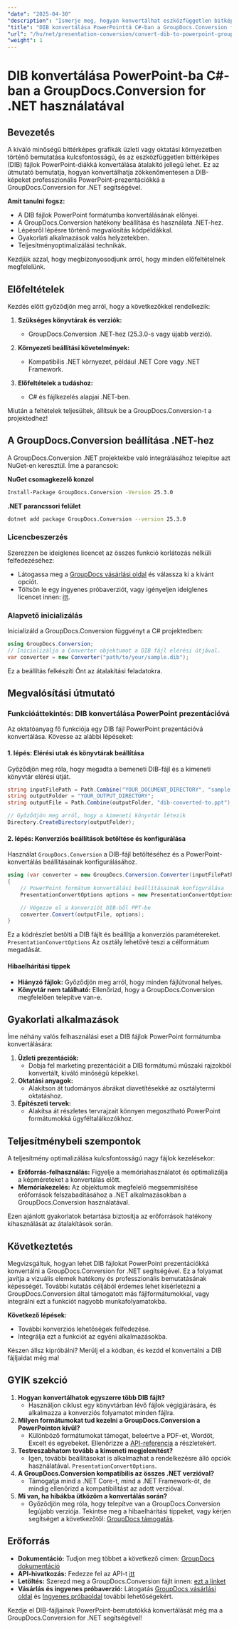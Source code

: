 ```yaml
---
"date": "2025-04-30"
"description": "Ismerje meg, hogyan konvertálhat eszközfüggetlen bitképeket (DIB) PowerPoint-bemutatókká a GroupDocs.Conversion for .NET segítségével. Turbózza fel üzleti és oktatási vizuális tartalmait ezzel a lépésről lépésre haladó C# útmutatóval."
"title": "DIB konvertálása PowerPointtá C#-ban a GroupDocs.Conversion for .NET használatával - Átfogó útmutató"
"url": "/hu/net/presentation-conversion/convert-dib-to-powerpoint-groupdocs-net/"
"weight": 1
---
```


# DIB konvertálása PowerPoint-ba C#-ban a GroupDocs.Conversion for .NET használatával

## Bevezetés

A kiváló minőségű bittérképes grafikák üzleti vagy oktatási környezetben történő bemutatása kulcsfontosságú, és az eszközfüggetlen bittérképes (DIB) fájlok PowerPoint-diákká konvertálása átalakító jellegű lehet. Ez az útmutató bemutatja, hogyan konvertálhatja zökkenőmentesen a DIB-képeket professzionális PowerPoint-prezentációkká a GroupDocs.Conversion for .NET segítségével.

**Amit tanulni fogsz:**
- A DIB fájlok PowerPoint formátumba konvertálásának előnyei.
- A GroupDocs.Conversion hatékony beállítása és használata .NET-hez.
- Lépésről lépésre történő megvalósítás kódpéldákkal.
- Gyakorlati alkalmazások valós helyzetekben.
- Teljesítményoptimalizálási technikák.

Kezdjük azzal, hogy megbizonyosodjunk arról, hogy minden előfeltételnek megfelelünk.

## Előfeltételek

Kezdés előtt győződjön meg arról, hogy a következőkkel rendelkezik:

1. **Szükséges könyvtárak és verziók:**
   - GroupDocs.Conversion .NET-hez (25.3.0-s vagy újabb verzió).

2. **Környezeti beállítási követelmények:**
   - Kompatibilis .NET környezet, például .NET Core vagy .NET Framework.

3. **Előfeltételek a tudáshoz:**
   - C# és fájlkezelés alapjai .NET-ben.

Miután a feltételek teljesültek, állítsuk be a GroupDocs.Conversion-t a projektedhez!

## A GroupDocs.Conversion beállítása .NET-hez

A GroupDocs.Conversion .NET projektekbe való integrálásához telepítse azt NuGet-en keresztül. Íme a parancsok:

**NuGet csomagkezelő konzol**
```bash
Install-Package GroupDocs.Conversion -Version 25.3.0
```

**.NET parancssori felület**
```bash
dotnet add package GroupDocs.Conversion --version 25.3.0
```

### Licencbeszerzés

Szerezzen be ideiglenes licencet az összes funkció korlátozás nélküli felfedezéséhez:
- Látogassa meg a [GroupDocs vásárlási oldal](https://purchase.groupdocs.com/buy) és válassza ki a kívánt opciót.
- Töltsön le egy ingyenes próbaverziót, vagy igényeljen ideiglenes licencet innen: [itt](https://purchase.groupdocs.com/temporary-license/).

### Alapvető inicializálás

Inicializáld a GroupDocs.Conversion függvényt a C# projektedben:

```csharp
using GroupDocs.Conversion;
// Inicializálja a Converter objektumot a DIB fájl elérési útjával.
var converter = new Converter("path/to/your/sample.dib");
```

Ez a beállítás felkészíti Önt az átalakítási feladatokra.

## Megvalósítási útmutató

### Funkcióáttekintés: DIB konvertálása PowerPoint prezentációvá

Az oktatóanyag fő funkciója egy DIB fájl PowerPoint prezentációvá konvertálása. Kövesse az alábbi lépéseket:

#### 1. lépés: Elérési utak és könyvtárak beállítása
Győződjön meg róla, hogy megadta a bemeneti DIB-fájl és a kimeneti könyvtár elérési útját.

```csharp
string inputFilePath = Path.Combine("YOUR_DOCUMENT_DIRECTORY", "sample.dib");
string outputFolder = "YOUR_OUTPUT_DIRECTORY";
string outputFile = Path.Combine(outputFolder, "dib-converted-to.ppt");

// Győződjön meg arról, hogy a kimeneti könyvtár létezik
Directory.CreateDirectory(outputFolder);
```

#### 2. lépés: Konverziós beállítások betöltése és konfigurálása
Használat `GroupDocs.Conversion` a DIB-fájl betöltéséhez és a PowerPoint-konvertálás beállításainak konfigurálásához.

```csharp
using (var converter = new GroupDocs.Conversion.Converter(inputFilePath))
{
    // PowerPoint formátum konvertálási beállításainak konfigurálása
    PresentationConvertOptions options = new PresentationConvertOptions { Format = GroupDocs.Conversion.FileTypes.PresentationFileType.Ppt };

    // Végezze el a konverziót DIB-ből PPT-be
    converter.Convert(outputFile, options);
}
```

Ez a kódrészlet betölti a DIB fájlt és beállítja a konverziós paramétereket. `PresentationConvertOptions` Az osztály lehetővé teszi a célformátum megadását.

#### Hibaelhárítási tippek
- **Hiányzó fájlok:** Győződjön meg arról, hogy minden fájlútvonal helyes.
- **Könyvtár nem található:** Ellenőrizd, hogy a GroupDocs.Conversion megfelelően telepítve van-e.

## Gyakorlati alkalmazások

Íme néhány valós felhasználási eset a DIB fájlok PowerPoint formátumba konvertálására:
1. **Üzleti prezentációk:**
   - Dobja fel marketing prezentációit a DIB formátumú műszaki rajzokból konvertált, kiváló minőségű képekkel.
2. **Oktatási anyagok:**
   - Alakítson át tudományos ábrákat diavetítésekké az osztálytermi oktatáshoz.
3. **Építészeti tervek:**
   - Alakítsa át részletes tervrajzait könnyen megosztható PowerPoint formátumokká ügyféltalálkozókhoz.

## Teljesítménybeli szempontok

A teljesítmény optimalizálása kulcsfontosságú nagy fájlok kezelésekor:
- **Erőforrás-felhasználás:** Figyelje a memóriahasználatot és optimalizálja a képméreteket a konvertálás előtt.
- **Memóriakezelés:** Az objektumok megfelelő megsemmisítése erőforrások felszabadításához a .NET alkalmazásokban a GroupDocs.Conversion használatával.

Ezen ajánlott gyakorlatok betartása biztosítja az erőforrások hatékony kihasználását az átalakítások során.

## Következtetés

Megvizsgáltuk, hogyan lehet DIB fájlokat PowerPoint prezentációkká konvertálni a GroupDocs.Conversion for .NET segítségével. Ez a folyamat javítja a vizuális elemek hatékony és professzionális bemutatásának képességét. További kutatás céljából érdemes lehet kísérletezni a GroupDocs.Conversion által támogatott más fájlformátumokkal, vagy integrálni ezt a funkciót nagyobb munkafolyamatokba.

**Következő lépések:**
- További konverziós lehetőségek felfedezése.
- Integrálja ezt a funkciót az egyéni alkalmazásokba.

Készen állsz kipróbálni? Merülj el a kódban, és kezdd el konvertálni a DIB fájljaidat még ma!

## GYIK szekció

1. **Hogyan konvertálhatok egyszerre több DIB fájlt?**
   - Használjon ciklust egy könyvtárban lévő fájlok végigjárására, és alkalmazza a konverziós folyamatot minden fájlra.
2. **Milyen formátumokat tud kezelni a GroupDocs.Conversion a PowerPointon kívül?**
   - Különböző formátumokat támogat, beleértve a PDF-et, Wordöt, Excelt és egyebeket. Ellenőrizze a [API-referencia](https://reference.groupdocs.com/conversion/net/) a részletekért.
3. **Testreszabhatom tovább a kimeneti megjelenítést?**
   - Igen, további beállításokat is alkalmazhat a rendelkezésre álló opciók használatával. `PresentationConvertOptions`.
4. **A GroupDocs.Conversion kompatibilis az összes .NET verzióval?**
   - Támogatja mind a .NET Core-t, mind a .NET Framework-öt, de mindig ellenőrizd a kompatibilitást az adott verzióval.
5. **Mi van, ha hibákba ütközöm a konvertálás során?**
   - Győződjön meg róla, hogy telepítve van a GroupDocs.Conversion legújabb verziója. Tekintse meg a hibaelhárítási tippeket, vagy kérjen segítséget a következőtől: [GroupDocs támogatás](https://forum.groupdocs.com/c/conversion/10).

## Erőforrás

- **Dokumentáció:** Tudjon meg többet a következő címen: [GroupDocs dokumentáció](https://docs.groupdocs.com/conversion/net/)
- **API-hivatkozás:** Fedezze fel az API-t [itt](https://reference.groupdocs.com/conversion/net/)
- **Letöltés:** Szerezd meg a GroupDocs.Conversion fájlt innen: [ezt a linket](https://releases.groupdocs.com/conversion/net/)
- **Vásárlás és ingyenes próbaverzió:** Látogatás [GroupDocs vásárlási oldal](https://purchase.groupdocs.com/buy) és [Ingyenes próbaoldal](https://releases.groupdocs.com/conversion/net/) további lehetőségekért.

Kezdje el DIB-fájljainak PowerPoint-bemutatókká konvertálását még ma a GroupDocs.Conversion for .NET segítségével!